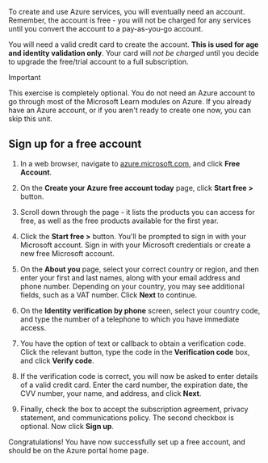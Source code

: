 To create and use Azure services, you will eventually need an account. Remember, the account is free - you will not be charged for any services until you convert the account to a pay-as-you-go account.

You will need a valid credit card to create the account. **This is used for age and identity validation only**. Your card will _not be charged_ until you decide to upgrade the free/trial account to a full subscription.

> [!IMPORTANT]
> This exercise is completely optional. You do not need an Azure account to go through most of the Microsoft Learn modules on Azure. If you already have an Azure account, or if you aren't ready to create one now, you can skip this unit.

## Sign up for a free account

1. In a web browser, navigate to [azure.microsoft.com](https://azure.microsoft.com?azure-portal=true), and click **Free Account**.

1. On the **Create your Azure free account today** page, click **Start free >** button. 

1. Scroll down through the page - it lists the products you can access for free, as well as the free products available for the first year.

1. Click the **Start free >** button. You'll be prompted to sign in with your Microsoft account. Sign in with your Microsoft credentials or create a new free Microsoft account.

1. On the **About you** page, select your correct country or region, and then enter your first and last names, along with your email address and phone number. Depending on your country, you may see additional fields, such as a VAT number. Click **Next** to continue.

1. On the **Identity verification by phone** screen, select your country code, and type the number of a telephone to which you have immediate access.

1. You have the option of text or callback to obtain a verification code. Click the relevant button, type the code in the **Verification code** box, and click **Verify code**.

1. If the verification code is correct, you will now be asked to enter details of a valid credit card. Enter the card number, the expiration date, the CVV number, your name, and address, and click **Next**.

1. Finally, check the box to accept the subscription agreement, privacy statement, and communications policy. The second checkbox is optional. Now click **Sign up**.

Congratulations! You have now successfully set up a free account, and should be on the Azure portal home page.
